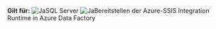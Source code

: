 <Token>**Gilt für:** ![Ja](media/yes.png)SQL Server ![Ja](media/yes.png)Bereitstellen der Azure-SSIS Integration Runtime in Azure Data Factory</Token>
